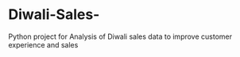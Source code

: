 # Diwali-Sales-
Python project for Analysis of Diwali sales data to improve customer experience and sales
